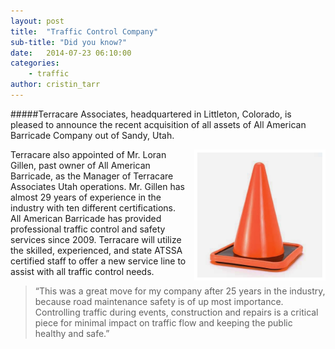 ```yaml
---
layout: post
title:  "Traffic Control Company"
sub-title: "Did you know?"
date:   2014-07-23 06:10:00
categories: 
    - traffic 
author: cristin_tarr
---
```


#####Terracare Associates, headquartered in Littleton, Colorado, is pleased to announce the recent acquisition of all assets of All American Barricade Company out of Sandy, Utah.

<img src="/images/blog/cone.jpg" alt="Traffic Cone" width="200px" height="200px" style="float:right; border: 5px solid white; margin-left: 10px;">

Terracare also appointed of Mr. Loran Gillen, past owner of All American Barricade, as the Manager of Terracare Associates Utah operations.  Mr. Gillen has almost 29 years of experience in the industry with ten different certifications.   All American Barricade has provided professional traffic control and safety services since 2009.  Terracare will utilize the skilled, experienced, and state ATSSA certified staff to offer a new service line to assist with all traffic control needs.


>“This was a great move for my company after 25 years in the industry, because road maintenance safety is of up most importance. Controlling traffic during events, construction and repairs is a critical piece for minimal impact on traffic flow and keeping the public healthy and safe.”


